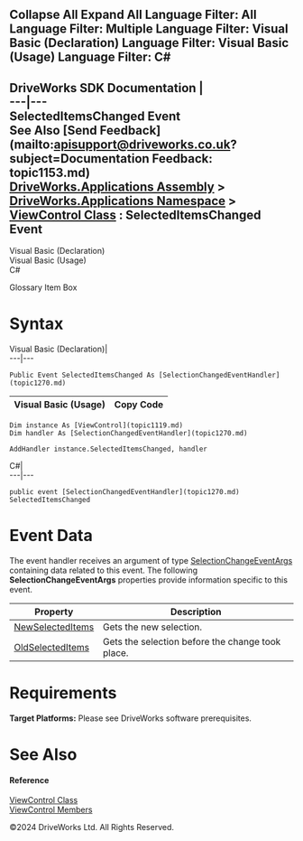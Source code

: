        

 Collapse All Expand All  Language Filter: All  Language Filter: Multiple  Language Filter: Visual Basic (Declaration) Language Filter: Visual Basic (Usage) Language Filter: C#  
---  
DriveWorks SDK Documentation  |   
---|---  
SelectedItemsChanged Event   
See Also [Send Feedback](mailto:apisupport@driveworks.co.uk?subject=Documentation Feedback: topic1153.md)  
[DriveWorks.Applications Assembly](topic13.md) > [DriveWorks.Applications Namespace](topic16.md) > [ViewControl Class](topic1119.md) : SelectedItemsChanged Event  
---  
  
Visual Basic (Declaration)    
Visual Basic (Usage)    
C# 

Glossary Item Box

# Syntax

Visual Basic (Declaration)|   
---|---  
      
    
    Public Event SelectedItemsChanged As [SelectionChangedEventHandler](topic1270.md)  
  
Visual Basic (Usage)| Copy Code  
---|---  
      
    
    Dim instance As [ViewControl](topic1119.md)
    Dim handler As [SelectionChangedEventHandler](topic1270.md)
     
    AddHandler instance.SelectedItemsChanged, handler  
  
C#|   
---|---  
      
    
    public event [SelectionChangedEventHandler](topic1270.md) SelectedItemsChanged  
  
# Event Data

The event handler receives an argument of type [SelectionChangeEventArgs](topic926.md) containing data related to this event. The following **SelectionChangeEventArgs** properties provide information specific to this event.

Property| Description  
---|---  
[NewSelectedItems](topic933.md)| Gets the new selection.   
[OldSelectedItems](topic934.md)| Gets the selection before the change took place.   
  
# Requirements

**Target Platforms:** Please see DriveWorks software prerequisites.

# See Also

#### Reference

[ViewControl Class](topic1119.md)   
[ViewControl Members](topic1120.md)

©2024 DriveWorks Ltd. All Rights Reserved.
